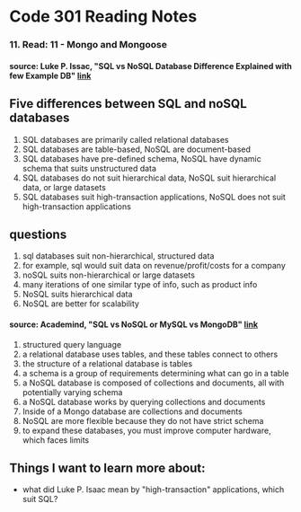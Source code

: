 # Code 301 Reading Notes 
### 11. Read: 11 -  Mongo and Mongoose  

####  source: Luke P. Issac, "SQL vs NoSQL Database Difference Explained with few Example DB" [link](https://www.thegeekstuff.com/2014/01/sql-vs-nosql-db/?utm_source=tuicool)

## Five differences between SQL and noSQL databases
1.  SQL databases are primarily called relational databases
2. SQL databases are table-based, NoSQL are document-based
3. SQL databases have pre-defined schema, NoSQL have dynamic schema that suits unstructured data
4. SQL databases do not suit hierarchical data, NoSQL suit hierarchical data, or large datasets 
5. SQL databases suit high-transaction applications, NoSQL does not suit high-transaction applications 

## questions 
1. sql databases suit non-hierarchical, structured data
2. for example, sql would suit data on revenue/profit/costs for a company 
3. noSQL suits non-hierarchical or large datasets 
4. many iterations of one similar type of info, such as product info 
5. NoSQL suits hierarchical data 
6. NoSQL are better for scalability 

#### source: Academind, "SQL vs NoSQL or MySQL vs MongoDB" [link](https://www.youtube.com/watch?v=ZS_kXvOeQ5Y)

1. structured query language 
2. a relational database uses tables, and these tables connect to others
3. the structure of a relational database is tables 
4. a schema is a group of requirements determining what can go in a table 
5. a NoSQL database is composed of collections and documents, all with potentially varying schema 
6. a NoSQL database works by querying collections and documents 
7. Inside of a Mongo database are collections and documents 
8. NoSQL are more flexible because they do not have strict schema 
9. to expand these databases, you must improve computer hardware, which faces limits 



## Things I want to learn more about: 
- what did Luke P. Isaac mean by "high-transaction" applications, which suit SQL? 
